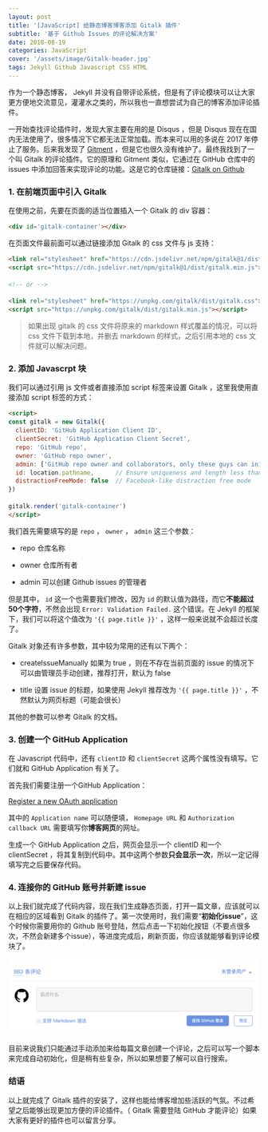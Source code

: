 ```yaml
---
layout: post
title: '[JavaScript] 给静态博客博客添加 Gitalk 插件'
subtitle: '基于 Github Issues 的评论解决方案'
date: 2018-08-19
categories: JavaScript
cover: '/assets/image/Gitalk-header.jpg'
tags: Jekyll Github Javascript CSS HTML
---
```


作为一个静态博客， Jekyll 并没有自带评论系统，但是有了评论模块可以让大家更方便地交流意见，灌灌水之类的，所以我也一直想尝试为自己的博客添加评论插件。

一开始查找评论插件时，发现大家主要在用的是 Disqus ，但是 Disqus 现在在国内无法使用了，很多情况下它都无法正常加载。而本来可以用的多说在 2017 年停止了服务。后来我发现了 [Gitment](https://github.com/imsun/gitment) ，但是它也很久没有维护了。最终我找到了一个叫 Gitalk 的评论插件。它的原理和 Gitment 类似，它通过在 GitHub 仓库中的 issues 中添加回答来实现评论的功能。这是它的仓库链接：[Gitalk on Github](https://github.com/gitalk/gitalk)

### 1. 在前端页面中引入 Gitalk

在使用之前，先要在页面的适当位置插入一个 Gitalk 的 div 容器：

```html
<div id='gitalk-container'></div>
```

在页面文件最前面可以通过链接添加 Gitalk 的 css 文件与 js 支持：

```html
<link rel="stylesheet" href="https://cdn.jsdelivr.net/npm/gitalk@1/dist/gitalk.css">
<script src="https://cdn.jsdelivr.net/npm/gitalk@1/dist/gitalk.min.js"></script>

<!-- or -->

<link rel="stylesheet" href="https://unpkg.com/gitalk/dist/gitalk.css">
<script src="https://unpkg.com/gitalk/dist/gitalk.min.js"></script>
```

> 如果出现 gitalk 的 css 文件将原来的 markdown 样式覆盖的情况，可以将 css 文件下载到本地，并删去 markdown 的样式，之后引用本地的 css 文件就可以解决问题。

### 2. 添加 Javascrpt 块

我们可以通过引用 js 文件或者直接添加 script 标签来设置 Gitalk ，这里我使用直接添加 script 标签的方式：

```html
<script>
const gitalk = new Gitalk({
  clientID: 'GitHub Application Client ID',
  clientSecret: 'GitHub Application Client Secret',
  repo: 'GitHub repo',
  owner: 'GitHub repo owner',
  admin: ['GitHub repo owner and collaborators, only these guys can initialize github issues'],
  id: location.pathname,      // Ensure uniqueness and length less than 50
  distractionFreeMode: false  // Facebook-like distraction free mode
})

gitalk.render('gitalk-container')
</script>
```

我们首先需要填写的是 `repo` ， `owner` ， `admin` 这三个参数：

-   repo
    仓库名称

-   owner
    仓库所有者

-   admin
    可以创建 Github issues 的管理者

但是其中， `id` 这一个也需要我们修改，因为 `id` 的默认值为路径，而它**不能超过50个字符**，不然会出现 `Error: Validation Failed.` 这个错误。在 Jekyll 的框架下，我们可以将这个值改为 `'{{ page.title }}'` ，这样一般来说就不会超过长度了。

Gitalk 对象还有许多参数，其中较为常用的还有以下两个：

-   createIssueManually
    如果为 true ，则在不存在当前页面的 issue 的情况下可以由管理员手动创建，推荐打开，默认为 false

-   title
    设置 issue 的标题，如果使用 Jekyll 推荐改为 `'{{ page.title }}'` ，不然默认为网页标题（可能会很长）

其他的参数可以参考 Gitalk 的文档。

### 3. 创建一个 GitHub Application

在 Javascript 代码中，还有 `clientID` 和 `clientSecret` 这两个属性没有填写。它们就和 GitHub Application 有关了。

首先我们需要注册一个GitHub Application：

[Register a new OAuth application](https://github.com/settings/applications/new)

其中的 `Application name` 可以随便填， `Homepage URL` 和 `Authorization callback URL` 需要填写你**博客网页**的网址。

生成一个 GitHub Application 之后，网页会显示一个 clientID 和一个 clientSecret ，将其复制到代码中。其中这两个参数**只会显示一次**，所以一定记得填写完之后要保存代码。

### 4. 连接你的 GitHub 账号并新建 issue

以上我们就完成了代码内容，现在我们生成静态页面，打开一篇文章，应该就可以在相应的区域看到 Gitalk 的插件了。第一次使用时，我们需要“**初始化issue**”，这个时候你需要用你的 Github 账号登陆，然后点击一下初始化按钮（不要点很多次，不然会新建多个issue），等进度完成后，刷新页面，你应该就能够看到评论模块了。

![Gitalk-sample](/assets/image/Gitalk-1.png)

目前来说我们只能通过手动添加来给每篇文章创建一个评论，之后可以写一个脚本来完成自动初始化，但是稍有些复杂，所以如果想要了解可以自行搜索。

### 结语

以上就完成了 Gitalk 插件的安装了，这样也能给博客增加些活跃的气氛。不过希望之后能够出现更加方便的评论插件。（ Gitalk 需要登陆 GitHub 才能评论）如果大家有更好的插件也可以留言分享。
